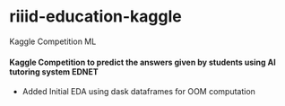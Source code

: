 # riiid-education-kaggle
Kaggle Competition ML

#### Kaggle Competition to predict the answers given by students using AI tutoring system EDNET

<ul>
    <li>Added Initial EDA using dask dataframes for OOM computation</li>
</ul>


